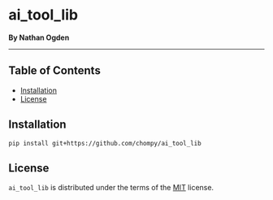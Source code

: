 # ai_tool_lib
**By Nathan Ogden**

-----

## Table of Contents

- [Installation](#installation)
- [License](#license)

## Installation

```console
pip install git+https://github.com/chompy/ai_tool_lib
```

## License

`ai_tool_lib` is distributed under the terms of the [MIT](https://spdx.org/licenses/MIT.html) license.
